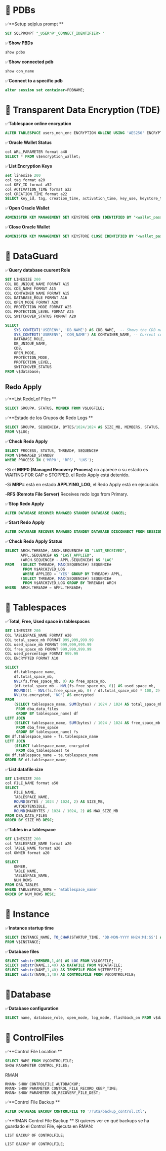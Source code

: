 # 📌 PDBs
✅**Setup sqlplus prompt **
````sql
SET SQLPROMPT "_USER'@'_CONNECT_IDENTIFIER> "
````


✅**Show PBDs**
````sql
show pdbs
````

✅**Show connected pdb**
````sql
show con_name
````

✅**Connect to a specific pdb**
````sql
alter session set container=PDBNAME;
````
# 📌 Transparent Data Encryption (TDE)



✅**Tablespace online encryption**
````sql
ALTER TABLESPACE users_non_enc ENCRYPTION ONLINE USING 'AES256' ENCRYPT;
````

✅**Oracle Wallet Status**
````sql
col WRL_PARAMETER format a40
SELECT * FROM v$encryption_wallet;
````

✅**List Encryption Keys**
````sql
set linesize 200
col tag format a20
col KEY_ID format a52
col ACTIVATION_TIME format a22
col CREATION_TIME format a22
SELECT key_id, tag, creation_time, activation_time, key_use, keystore_type, backed_up FROM v$encryption_keys ORDER BY creation_time;
````

✅**Open Oracle Wallet**
````sql
ADMINISTER KEY MANAGEMENT SET KEYSTORE OPEN IDENTIFIED BY "<wallet_password>" CONTAINER=ALL;
````
✅**Close Oracle Wallet**
````sql
ADMINISTER KEY MANAGEMENT SET KEYSTORE CLOSE IDENTIFIED BY "<wallet_password>" CONTAINER=ALL;
````


# 📌 DataGuard

✅**Query database cuurent Role**
````sql
SET LINESIZE 200
COL DB_UNIQUE_NAME FORMAT A15
COL CDB_NAME FORMAT A15
COL CONTAINER_NAME FORMAT A15
COL DATABASE_ROLE FORMAT A16
COL OPEN_MODE FORMAT A20
COL PROTECTION_MODE FORMAT A25
COL PROTECTION_LEVEL FORMAT A25
COL SWITCHOVER_STATUS FORMAT A20

SELECT 
    SYS_CONTEXT('USERENV', 'DB_NAME') AS CDB_NAME,  -- Shows the CDB name
    SYS_CONTEXT('USERENV', 'CON_NAME') AS CONTAINER_NAME, -- Current container (CDB or PDB)
    DATABASE_ROLE,
    DB_UNIQUE_NAME,
    CDB,
    OPEN_MODE,
    PROTECTION_MODE,
    PROTECTION_LEVEL,
    SWITCHOVER_STATUS
FROM v$database;
````

## Redo Apply

✅**List RedoLof Files **
````sql
SELECT GROUP#, STATUS, MEMBER FROM V$LOGFILE;
````
✅**Estado de los Grupos de Redo Logs **
````sql
SELECT GROUP#, SEQUENCE#, BYTES/1024/1024 AS SIZE_MB, MEMBERS, STATUS, ARCHIVED 
FROM V$LOG;
````

✅**Check Redo Apply**
````sql
SELECT PROCESS, STATUS, THREAD#, SEQUENCE# 
FROM V$MANAGED_STANDBY
WHERE PROCESS IN ('MRP0', 'RFS', 'LNS');
````
-Si el **MRP0 (Managed Recovery Process)** no aparece o su estado es WAITING FOR GAP o STOPPED, el Redo Apply está detenido.

-Si **MRP=** está en estado **APPLYING_LOG**, el Redo Apply está en ejecución.

-**RFS (Remote File Server)** Receives redo logs from Primary.

✅**Stop Redo Apply**
````sql
ALTER DATABASE RECOVER MANAGED STANDBY DATABASE CANCEL;
````
✅**Start Redo Apply**
````sql
ALTER DATABASE RECOVER MANAGED STANDBY DATABASE DISCONNECT FROM SESSION;
````

 ✅**Check Redo Apply Status**
````sql
SELECT ARCH.THREAD#, ARCH.SEQUENCE# AS "LAST_RECEIVED", 
       APPL.SEQUENCE# AS "LAST_APPLIED", 
       (ARCH.SEQUENCE# - APPL.SEQUENCE#) AS "LAG"
FROM   (SELECT THREAD#, MAX(SEQUENCE#) SEQUENCE# 
        FROM V$ARCHIVED_LOG 
        WHERE APPLIED = 'YES' GROUP BY THREAD#) APPL,
       (SELECT THREAD#, MAX(SEQUENCE#) SEQUENCE# 
        FROM V$ARCHIVED_LOG GROUP BY THREAD#) ARCH
WHERE  ARCH.THREAD# = APPL.THREAD#;
````

# 📌 Tablespaces

✅**Total, Free, Used space in tablespaces**

````sql
SET LINESIZE 200
COL TABLESPACE_NAME FORMAT A20
COL total_space_mb FORMAT 999,999,999.99
COL used_space_mb FORMAT 999,999,999.99
COL free_space_mb FORMAT 999,999,999.99
COL used_percentage FORMAT 999.99
COL ENCRYPTED FORMAT A10

SELECT 
    df.tablespace_name,
    df.total_space_mb,
    NVL(fs.free_space_mb, 0) AS free_space_mb,
    (df.total_space_mb - NVL(fs.free_space_mb, 0)) AS used_space_mb,
    ROUND((1 - NVL(fs.free_space_mb, 0) / df.total_space_mb) * 100, 2) AS used_percentage,
    NVL(te.encrypted, 'NO') AS encrypted
FROM 
    (SELECT tablespace_name, SUM(bytes) / 1024 / 1024 AS total_space_mb 
     FROM dba_data_files 
     GROUP BY tablespace_name) df
LEFT JOIN 
    (SELECT tablespace_name, SUM(bytes) / 1024 / 1024 AS free_space_mb 
     FROM dba_free_space 
     GROUP BY tablespace_name) fs
ON df.tablespace_name = fs.tablespace_name
LEFT JOIN 
    (SELECT tablespace_name, encrypted 
     FROM dba_tablespaces) te
ON df.tablespace_name = te.tablespace_name
ORDER BY df.tablespace_name;
````

✅**List datafile size**

````sql
SET LINESIZE 200
col FILE_NAME format a50
SELECT 
    FILE_NAME,
    TABLESPACE_NAME,
    ROUND(BYTES / 1024 / 1024, 2) AS SIZE_MB,
    AUTOEXTENSIBLE,
    ROUND(MAXBYTES / 1024 / 1024, 2) AS MAX_SIZE_MB
FROM DBA_DATA_FILES
ORDER BY SIZE_MB DESC;
````

✅**Tables in a tablespace**
````sql
SET LINESIZE 200
col TABLESPACE_NAME format a20
col TABLE_NAME format a20
col OWNER format a20

SELECT 
    OWNER, 
    TABLE_NAME, 
    TABLESPACE_NAME, 
    NUM_ROWS 
FROM DBA_TABLES 
WHERE TABLESPACE_NAME = '&tablespace_name'
ORDER BY NUM_ROWS DESC;

````

# 📌 Instance 

✅**Instance startup time**
````sql
SELECT INSTANCE_NAME, TO_CHAR(STARTUP_TIME, 'DD-MON-YYYY HH24:MI:SS') AS STARTUP_TIME
FROM V$INSTANCE;
````
✅**Database files**
````sql
SELECT substr(MEMBER,1,40) AS LOG FROM V$LOGFILE;
SELECT substr(NAME,1,40) AS DATAFILE FROM V$DATAFILE;
SELECT substr(NAME,1,40) AS TEMPFILE FROM V$TEMPFILE;
SELECT substr(NAME,1,40) AS CONTROLFILE FROM V$CONTROLFILE;
````

# 📌Database
✅**Database configuration**
````sql
SELECT name, database_role, open_mode, log_mode, flashback_on FROM v$database;
````


# 📌 ControlFiles
✅**Control File Location **
````sql
SELECT NAME FROM V$CONTROLFILE;
SHOW PARAMETER CONTROL_FILES;
````
RMAN
````
RMAN> SHOW CONTROLFILE AUTOBACKUP;
RMAN> SHOW PARAMETER CONTROL_FILE_RECORD_KEEP_TIME;
RMAN> SHOW PARAMETER DB_RECOVERY_FILE_DEST;
````
✅**Control File Backup **
````sql
ALTER DATABASE BACKUP CONTROLFILE TO '/ruta/backup_control.ctl';
````
✅**RMAN  Control File Backup **
Si quieres ver en qué backups se ha guardado el Control File, ejecuta en RMAN:
````rman
LIST BACKUP OF CONTROLFILE;
````
````rman
LIST BACKUP OF CONTROLFILE;
````
